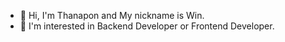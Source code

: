 - 👋 Hi, I'm Thanapon and My nickname is Win.
- 👀 I'm interested in Backend Developer or Frontend Developer.
